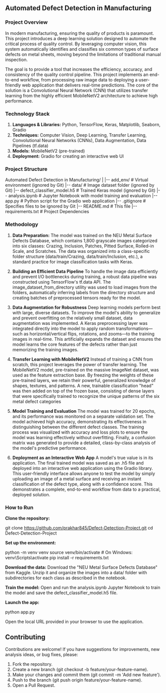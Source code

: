 ## Automated Defect Detection in Manufacturing

### Project Overview
In modern manufacturing, ensuring the quality of products is paramount. This project introduces a deep learning solution designed to automate the critical process of quality control. By leveraging computer vision, this system automatically identifies and classifies six common types of surface defects on metal sheets, moving beyond the limitations of traditional manual inspection.

The goal is to provide a tool that increases the efficiency, accuracy, and consistency of the quality control pipeline. This project implements an end-to-end workflow, from processing raw image data to deploying a user-friendly web application that delivers real-time predictions. The core of the solution is a Convolutional Neural Network (CNN) that utilizes transfer learning from the highly efficient MobileNetV2 architecture to achieve high performance.


### Technology Stack 
1. **Languages & Libraries:** Python, TensorFlow, Keras, Matplotlib, Seaborn, Gradio
2. **Techniques:** Computer Vision, Deep Learning, Transfer Learning, Convolutional Neural Networks (CNNs), Data Augmentation, Data Pipelines (tf.data)
3. **Models:** MobileNetV2 (pre-trained)
4. **Deployment:** Gradio for creating an interactive web UI

### Project Structure
Automated Defect Detection in Manufacturing/
|
|-- add_env/                    # Virtual environment (ignored by Git)
|-- data/                       # Image dataset folder (ignored by Git)
|-- defect_classifier_model.h5  # Trained Keras model (ignored by Git)
|-- analysis.ipynb              # Jupyter Notebook with model training and evaluation
|-- app.py                      # Python script for the Gradio web application
|-- .gitignore                  # Specifies files to be ignored by Git
|-- README.md                   # This file
|-- requirements.txt            # Project Dependencies


### Methodology
1. **Data Preparation:** The model was trained on the NEU Metal Surface Defects Database, which contains 1,800 grayscale images categorized into six classes: Crazing, Inclusion, Patches, Pitted Surface, Rolled-in Scale, and Scratches. The data was organized into a class-specific folder structure (data/train/Crazing, data/train/Inclusion, etc.), a standard practice for image classification tasks with Keras.

2. **Building an Efficient Data Pipeline** To handle the image data efficiently and prevent I/O bottlenecks during training, a robust data pipeline was constructed using TensorFlow's tf.data API. The image_dataset_from_directory utility was used to load images from the folders, automatically inferring labels from the directory structure and creating batches of preprocessed tensors ready for the model.

3. **Data Augmentation for Robustness** Deep learning models perform best with large, diverse datasets. To improve the model's ability to generalize and prevent overfitting on the relatively small dataset, data augmentation was implemented. A Keras preprocessing layer was integrated directly into the model to apply random transformations—such as horizontal/vertical flips, rotations, and zooms—to the training images in real-time. This artificially expands the dataset and ensures the model learns the core features of the defects rather than just memorizing the training images.

4. **Transfer Learning with MobileNetV2** Instead of training a CNN from scratch, this project leverages the power of transfer learning. The MobileNetV2 model, pre-trained on the massive ImageNet dataset, was used as the feature extraction base. By freezing the weights of these pre-trained layers, we retain their powerful, generalized knowledge of shapes, textures, and patterns. A new, trainable classification "head" was then added on top of the frozen base, consisting of dense layers that were specifically trained to recognize the unique patterns of the six metal defect categories

5. **Model Training and Evaluation** The model was trained for 20 epochs, and its performance was monitored on a separate validation set. The model achieved high accuracy, demonstrating its effectiveness in distinguishing between the different defect classes. The training process was visualized with accuracy and loss plots to ensure the model was learning effectively without overfitting. Finally, a confusion matrix was generated to provide a detailed, class-by-class analysis of the model's predictive performance.

6. **Deployment as an Interactive Web App** A model's true value is in its application. The final trained model was saved as an .h5 file and deployed into an interactive web application using the Gradio library. This user-friendly interface allows anyone to test the model by simply uploading an image of a metal surface and receiving an instant classification of the defect type, along with a confidence score. This demonstrates a complete, end-to-end workflow from data to a practical, deployed solution.

### How to Run
**Clone the repository:**

git clone https://github.com/prakhar845/Defect-Detection-Project.git
cd Defect-Detection-Project

**Set up the environment:**

python -m venv venv
source venv/bin/activate  # On Windows: venv\Scripts\activate
pip install -r requirements.txt

**Download the data:** Download the "NEU Metal Surface Defects Database" from Kaggle. Unzip it and organize the images into a data/ folder with subdirectories for each class as described in the notebook.

**Train the model:** Open and run the analysis.ipynb Jupyter Notebook to train the model and save the defect_classifier_model.h5 file.

**Launch the app:**

python app.py

Open the local URL provided in your browser to use the application.

## Contributing
Contributions are welcome! If you have suggestions for improvements, new analysis ideas, or bug fixes, please:

1. Fork the repository.
2. Create a new branch (git checkout -b feature/your-feature-name).
3. Make your changes and commit them (git commit -m 'Add new feature').
4. Push to the branch (git push origin feature/your-feature-name).
5. Open a Pull Request.
